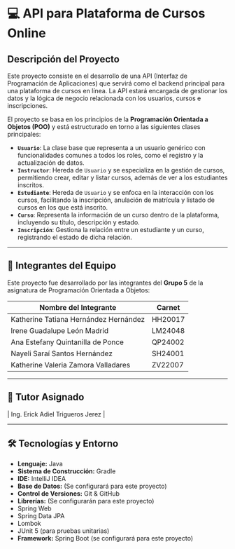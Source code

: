 # 💻 API para Plataforma de Cursos Online

## Descripción del Proyecto

Este proyecto consiste en el desarrollo de una API (Interfaz de Programación de Aplicaciones) que servirá como el backend
principal para una plataforma de cursos en línea. La API estará encargada de gestionar los datos y la lógica
de negocio relacionada con los usuarios, cursos e inscripciones.

El proyecto se basa en los principios de la **Programación Orientada a Objetos (POO)** y está estructurado en
torno a las siguientes clases principales:

* **`Usuario`**: La clase base que representa a un usuario genérico con funcionalidades comunes a todos los
  roles, como el registro y la actualización de datos.
* **`Instructor`**: Hereda de `Usuario` y se especializa en la gestión de cursos, permitiendo crear, editar y
  listar cursos, además de ver a los estudiantes inscritos.
* **`Estudiante`**: Hereda de `Usuario` y se enfoca en la interacción con los cursos, facilitando la inscripción,
  anulación de matrícula y listado de cursos en los que está inscrito.
* **`Curso`**: Representa la información de un curso dentro de la plataforma, incluyendo su título, descripción
  y estado.
* **`Inscripción`**: Gestiona la relación entre un estudiante y un curso, registrando el estado de dicha relación.

---

## 👥 Integrantes del Equipo

Este proyecto fue desarrollado por las integrantes del **Grupo 5** de la asignatura de Programación Orientada a Objetos:

| Nombre del Integrante                 | Carnet  |
|---------------------------------------|---------|
| Katherine Tatiana Hernández Hernández | HH20017 |
| Irene Guadalupe León Madrid           | LM24048 |
| Ana Estefany Quintanilla de Ponce     | QP24002 |
| Nayeli Saraí Santos Hernández         | SH24001 |
| Katherine Valeria Zamora Valladares   | ZV22007 |

---

## 👥 Tutor Asignado

| Ing. Erick Adiel Trigueros Jerez | 

---

## 🛠️ Tecnologías y Entorno

* **Lenguaje:** Java
* **Sistema de Construcción:** Gradle
* **IDE:** IntelliJ IDEA
* **Base de Datos:** (Se configurará para este proyecto) 
* **Control de Versiones:** Git & GitHub
* **Librerías:** (Se configurarán para este proyecto)
* Spring Web 
* Spring Data JPA 
* Lombok 
* JUnit 5 (para pruebas unitarias) 
* **Framework:** Spring Boot (se configurará para este proyecto)
